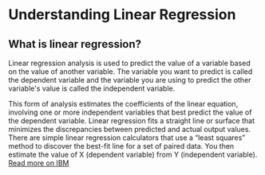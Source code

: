 # Understanding Linear Regression
## What is linear regression?
Linear regression analysis is used to predict the value of a variable based on the value of another variable. The variable you want to predict is called the dependent variable and the variable you are using to predict the other variable's value is called the independent variable.  

This form of analysis estimates the coefficients of the linear equation, involving one or more independent variables that best predict the value of the dependent variable. Linear regression fits a straight line or surface that minimizes the discrepancies between predicted and actual output values. There are simple linear regression calculators that use a “least squares” method to discover the best-fit line for a set of paired data. You then estimate the value of X (dependent variable) from Y (independent variable).
[Read more on IBM](https://www.ibm.com/topics/linear-regression)
